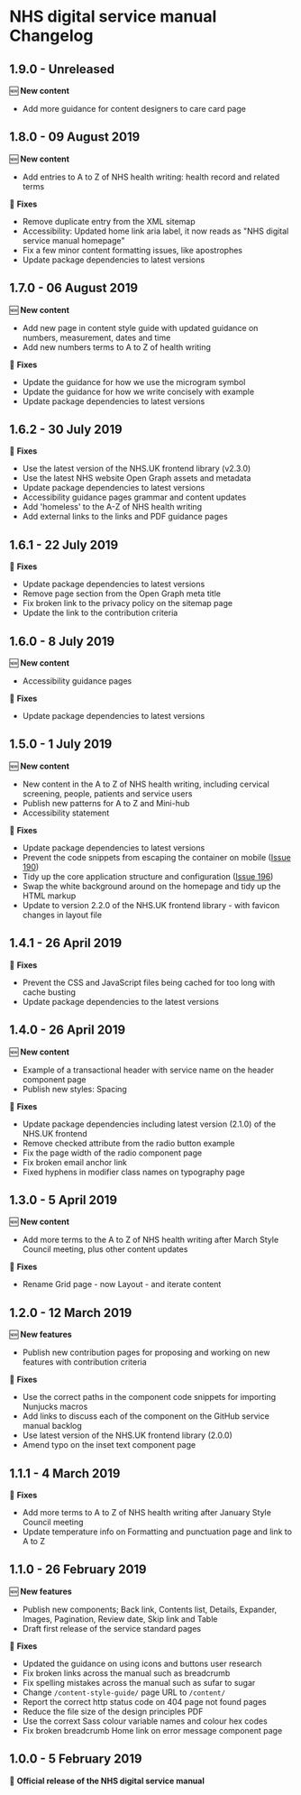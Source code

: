 # NHS digital service manual Changelog

## 1.9.0 - Unreleased

:new: **New content**

- Add more guidance for content designers to care card page 	

## 1.8.0 - 09 August 2019

:new: **New content**

- Add entries to A to Z of NHS health writing: health record and related terms

:wrench: **Fixes**

- Remove duplicate entry from the XML sitemap
- Accessibility: Updated home link aria label, it now reads as "NHS digital service manual homepage"
- Fix a few minor content formatting issues, like apostrophes
- Update package dependencies to latest versions

## 1.7.0 - 06 August 2019

:new: **New content**

- Add new page in content style guide with updated guidance on numbers, measurement, dates and time
- Add new numbers terms to A to Z of health writing

:wrench: **Fixes**

- Update the guidance for how we use the microgram symbol
- Update the guidance for how we write concisely with example 
- Update package dependencies to latest versions

## 1.6.2 - 30 July 2019

:wrench: **Fixes**

- Use the latest version of the NHS.UK frontend library (v2.3.0)
- Use the latest NHS website Open Graph assets and metadata
- Update package dependencies to latest versions
- Accessibility guidance pages grammar and content updates
- Add 'homeless' to the A-Z of NHS health writing
- Add external links to the links and PDF guidance pages

## 1.6.1 - 22 July 2019

:wrench: **Fixes**

- Update package dependencies to latest versions
- Remove page section from the Open Graph meta title
- Fix broken link to the privacy policy on the sitemap page
- Update the link to the contribution criteria

## 1.6.0 - 8 July 2019

:new: **New content**

- Accessibility guidance pages

:wrench: **Fixes**

- Update package dependencies to latest versions

## 1.5.0 - 1 July 2019

:new: **New content**

- New content in the A to Z of NHS health writing, including cervical screening, people, patients and service users
- Publish new patterns for A to Z and Mini-hub
- Accessibility statement

:wrench: **Fixes**

- Update package dependencies to latest versions
- Prevent the code snippets from escaping the container on mobile ([Issue 190](https://github.com/nhsuk/nhsuk-service-manual/issues/190))
- Tidy up the core application structure and configuration ([Issue 196](https://github.com/nhsuk/nhsuk-service-manual/issues/196))
- Swap the white background around on the homepage and tidy up the HTML markup
- Update to version 2.2.0 of the NHS.UK frontend library - with favicon changes in layout file

## 1.4.1 - 26 April 2019

:wrench: **Fixes**

- Prevent the CSS and JavaScript files being cached for too long with cache busting
- Update package dependencies to the latest versions

## 1.4.0 - 26 April 2019

:new: **New content**

- Example of a transactional header with service name on the header component page
- Publish new styles: Spacing

 :wrench: **Fixes**

- Update package dependencies including latest version (2.1.0) of the NHS.UK frontend
- Remove checked attribute from the radio button example
- Fix the page width of the radio component page
- Fix broken email anchor link
- Fixed hyphens in modifier class names on typography page

## 1.3.0 - 5 April 2019

:new: **New content**

- Add more terms to the A to Z of NHS health writing after March Style Council meeting, plus other content updates

:wrench: **Fixes**

- Rename Grid page - now Layout - and iterate content

## 1.2.0 - 12 March 2019

:new: **New features**

- Publish new contribution pages for proposing and working on new features with contribution criteria

:wrench: **Fixes**

- Use the correct paths in the component code snippets for importing Nunjucks macros
- Add links to discuss each of the component on the GitHub service manual backlog
- Use latest version of the NHS.UK frontend library (2.0.0)
- Amend typo on the inset text component page

## 1.1.1 - 4 March 2019

:wrench: **Fixes**

- Add more terms to A to Z of NHS health writing after January Style Council meeting
- Update temperature info on Formatting and punctuation page and link to A to Z

## 1.1.0 - 26 February 2019

:new: **New features**

- Publish new components; Back link, Contents list, Details,
Expander, Images, Pagination, Review date, Skip link and Table
- Draft first release of the service standard pages

:wrench: **Fixes**

- Updated the guidance on using icons and buttons user research
- Fix broken links across the manual such as breadcrumb
- Fix spelling mistakes across the manual such as sufar to sugar
- Change `/content-style-guide/` page URL to `/content/`
- Report the correct http status code on 404 page not found pages
- Reduce the file size of the design principles PDF
- Use the corrext Sass colour variable names and colour hex codes
- Fix broken breadcrumb Home link on error message component page

## 1.0.0 - 5 February 2019

:tada: **Official release of the NHS digital service manual**

